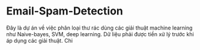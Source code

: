 # Email-Spam-Detection
Đây là dự án về việc phân loại thư rác dùng các giải thuật machine learning như Naive-bayes, SVM, deep learning. Dữ liệu phải được tiền xử lý trước khi áp dụng các giải thuật. 
Chi 
